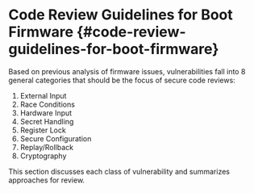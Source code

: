 # Code Review Guidelines for Boot Firmware {#code-review-guidelines-for-boot-firmware}

Based on previous analysis of firmware issues, vulnerabilities fall into 8 general categories that should be the focus of secure code reviews:

1.  External Input
2.  Race Conditions
3.  Hardware Input
4.  Secret Handling
5.  Register Lock
6.  Secure Configuration
7.  Replay/Rollback
8.  Cryptography

This section discusses each class of vulnerability and summarizes approaches for review.
